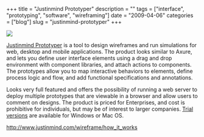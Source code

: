 +++
title = "Justinmind Prototyper"
description = ""
tags = ["interface", "prototyping", "software", "wireframing"]
date = "2009-04-06"
categories = ["blog"]
slug = "justinmind-prototyper"
+++



  <div class="notebook-screenshot"><a href="http://www.justinmind.com/wireframe/how_it_works"><img src="//media.konigi.com/notebook/justinmind-prototyper.jpg" class="notebook-image" /></a></div><p><a href="http://www.justinmind.com/wireframe/how_it_works">Justinmind Prototyper</a> is a tool to design wireframes and run simulations for web, desktop and mobile applications. The product looks similar to Axure, and lets you define user interface elements using a drag and drop environment with component libraries, and attach actions to components. The prototypes allow you to map interactive behaviors to elements, define process logic and flow, and add functional specifications and annotations. </p>
<p>Looks very full featured and offers the possibility of running a web server to deploy multiple prototypes that are viewable in a browser and allow users to comment on designs. The product is priced for Enterprises, and cost is prohibitive for individuals, but may be of interest to larger companies. <a href="http://www.justinmind.com/downloads/wireframe_tool">Trial versions</a> are available for Windows or Mac OS.</p>
    
  <a href="http://www.justinmind.com/wireframe/how_it_works">http://www.justinmind.com/wireframe/how_it_works</a>
